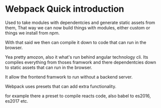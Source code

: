 
# Webpack Quick introduction

Used to take modules with dependentcies and generate static assets from them,
That way we can now build things with modules, either custom or things we install from npm.

With that said we then can compile it down to code that can run in the browser.

Yea pretty amozon, also it what's run behind angular technology cli.
Its compiles everything from thoses framwork and there dependentcies down to static assets that can run in the browser.

It allow the frontend framwork to run without a backend server.

Webpack uses presets that can add extra functionality.

for example there a preset to compile reacts code, also babel to es2016, es2017 etc.


